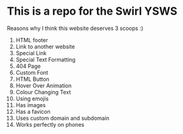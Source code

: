 # This is a repo for the Swirl YSWS

Reasons why I think this website deserves 3 scoops :)
1. HTML footer
2. Link to another website
3. Special Link
4. Special Text Formatting
5. 404 Page
6. Custom Font
7. HTML Button
8. Hover Over Animation
9. Colour Changing Text
10. Using emojis
11. Has images
12. Has a favicon
13. Uses custom domain and subdomain
14. Works perfectly on phones
